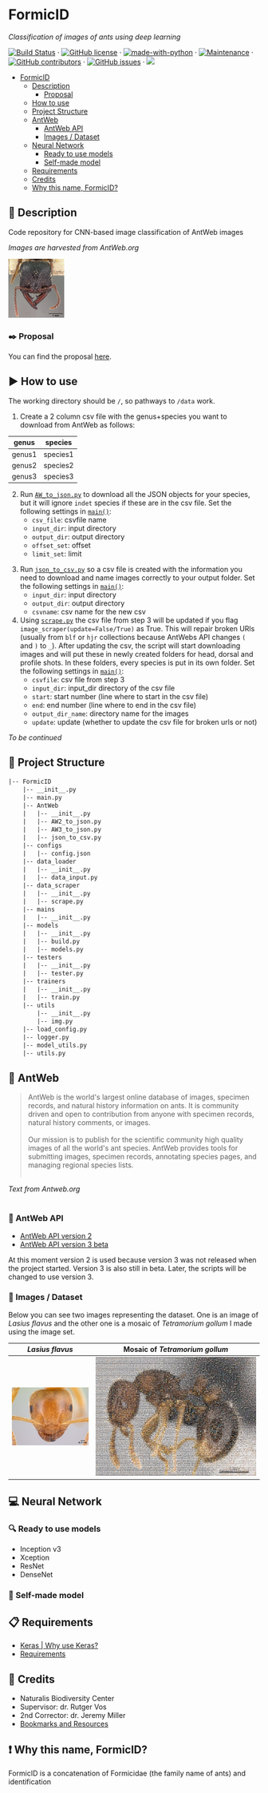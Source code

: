 # FormicID
_Classification of images of ants using deep learning_

[![Build Status](https://travis-ci.com/naturalis/FormicID.svg?token=1cLc3spsoyrFkzth95Ho&branch=master)](https://travis-ci.com/naturalis/FormicID) · [![GitHub license](https://img.shields.io/badge/license-MIT-blue.svg)](https://github.com/naturalis/FormicID/blob/master/LICENSE) · [![made-with-python](https://img.shields.io/badge/Made%20with-Python-1f425f.svg)](https://www.python.org/) · [![Maintenance](https://img.shields.io/badge/Maintained%3F-yes-green.svg)](<https://GitHub.com/naturalis/FormicID/graphs/commit-activity>) · [![GitHub contributors](https://img.shields.io/github/contributors/naturalis/FormicID.svg)](https://GitHub.com/naturalis/FormicID/graphs/contributors/) · [![GitHub issues](https://img.shields.io/github/issues/naturalis/FormicID.svg)](https://GitHub.com/naturalis/FormicID/issues/) · [![](https://img.shields.io/github/issues-closed-raw/naturalis/FormicID.svg)](https://github.com/naturalis/FormicID/issues?q=is%3Aissue+is%3Aclosed)

<!-- TOC depthFrom:1 depthTo:6 withLinks:1 updateOnSave:1 orderedList:0 -->

- [FormicID](#formicid)
	- [Description](#pencil-description)
		- [Proposal](#blacknib-proposal)
	- [How to use](#arrowforward-how-to-use)
	- [Project Structure](#bookmark-project-structure)
	- [AntWeb](#ant-antweb)
		- [AntWeb API](#satellite-antweb-api)
		- [Images / Dataset](#openfilefolder-images-dataset)
	- [Neural Network](#computer-neural-network)
		- [Ready to use models](#mag-ready-to-use-models)
		- [Self-made model](#triangularruler-self-made-model)
	- [Requirements](#clipboard-requirements)
	- [Credits](#scroll-credits)
	- [Why this name, FormicID?](#exclamation-why-this-name-formicid)

<!-- /TOC -->

## :pencil: Description
Code repository for CNN-based image classification of AntWeb images

_Images are harvested from AntWeb.org_
<br>

![](https://github.com/naturalis/FormicID/blob/master/img/25images.gif?raw=true)

### :black_nib: Proposal
You can find the proposal [here](https://github.com/naturalis/FormicID-proposal).

## :arrow_forward: How to use
The working directory should be `/`, so pathways to `/data` work.
1. Create a 2 column csv file with the genus+species you want to download from AntWeb as follows:


| genus  | species  |
|--------|----------|
| genus1 | species1 |
| genus2 | species2 |
| genus3 | species3 |

2. Run [`AW_to_json.py`](formicID/AntWeb/AW2_to_json.py) to download all the JSON objects for your species, but it will ignore `indet` species if these are in the csv file. Set the following settings in [`main()`](https://github.com/naturalis/FormicID/blob/bfda5a4f03bf5b6b9e663c5f5a57b1554cedd8f1/formicID/AntWeb/AW2_to_json.py#L159):
    * `csv_file`: csvfile name
    * `input_dir`: input directory
    * `output_dir`: output directory
    * `offset_set`: offset
    * `limit_set`: limit
<!-- _(If you want all species, skip step 1 and run [`AW_to_json.py`](formicID/AntWeb/AW_to_json.py) without specifying a `genus` and `species`)_  -->
3. Run [`json_to_csv.py`](formicID/AntWeb/json_to_csv.py) so a csv file is created with the information you need to download and name images correctly to your output folder. Set the following settings in [`main()`](https://github.com/naturalis/FormicID/blob/bfda5a4f03bf5b6b9e663c5f5a57b1554cedd8f1/formicID/AntWeb/json_to_csv.py#L115):
    * `input_dir`: input directory
    * `output_dir`: output directory
    * `csvname`: csv name for the new csv
4. Using [`scrape.py`](formicID/data_scraper/scrape.py) the csv file from step 3 will be updated if you flag `image_scraper(update=False/True)` as True. This will repair broken URls (usually from `blf` or `hjr` collections because AntWebs API changes `(` and `)` to `_`). After updating the csv, the script will start downloading images and will put these in newly created folders for head, dorsal and profile shots. In these folders, every species is put in its own folder. Set the following settings in [`main()`](https://github.com/naturalis/FormicID/blob/bfda5a4f03bf5b6b9e663c5f5a57b1554cedd8f1/formicID/data_scraper/scrape.py#L207):
    * `csvfile`: csv file from step 3
    * `input_dir`: input_dir directory of the csv file
    * `start`: start number (line where to start in the csv file)
    * `end`: end number (line where to end in the csv file)
    * `output_dir_name`: directory name for the images
    * `update`: update (whether to update the csv file for broken urls or not)

_To be continued_

## :bookmark: Project Structure
```
|-- FormicID
    |-- __init__.py
    |-- main.py
    |-- AntWeb
    |   |-- __init__.py
    |   |-- AW2_to_json.py
    |   |-- AW3_to_json.py    
    |   |-- json_to_csv.py
    |-- configs
    |   |-- config.json
    |-- data_loader
    |   |-- __init__.py
    |   |-- data_input.py
    |-- data_scraper
    |   |-- __init__.py
    |   |-- scrape.py
    |-- mains
    |   |-- __init__.py
    |-- models
    |   |-- __init__.py
    |   |-- build.py
    |   |-- models.py
    |-- testers
    |   |-- __init__.py
    |   |-- tester.py
    |-- trainers
    |   |-- __init__.py
    |   |-- train.py
    |-- utils
        |-- __init__.py
        |-- img.py
	|-- load_config.py
	|-- logger.py
	|-- model_utils.py
	|-- utils.py
```

## :ant: AntWeb
> AntWeb is the world's largest online database of images, specimen records, and natural history information on ants. It is community driven and open to contribution from anyone with specimen records, natural history comments, or images.<br><br>
Our mission is to publish for the scientific community high quality images of all the world's ant species. AntWeb provides tools for submitting images, specimen records, annotating species pages, and managing regional species lists.<br><br>

_Text from Antweb.org_<br><br>

### :satellite: AntWeb API
- [AntWeb API version 2](https://www.antweb.org/api/v2/)
- [AntWeb API version 3 beta](https://www.antweb.org/documentation/api/apiV3.jsp)

At this moment version 2 is used because version 3 was not released when the project started. Version 3 is also still in beta. Later, the scripts will be changed to use version 3.

### :open_file_folder: Images / Dataset
Below you can see two images representing the dataset. One is an image of _Lasius flavus_ and the other one is a mosaic of _Tetramorium gollum_ I made using the image set.


_Lasius flavus_                      | Mosaic of _Tetramorium gollum_
|----------------------------------|----------------------------------|
|![](https://github.com/naturalis/FormicID/blob/master/img/lasiusflavus.jpg?raw=true)                                 | ![](https://github.com/naturalis/FormicID/blob/master/img/mosaic.jpg?raw=true)|

## :computer: Neural Network
### :mag: Ready to use models
- Inception v3
- Xception
- ResNet
- DenseNet

### :triangular_ruler: Self-made model
<text placeholder>

## :clipboard: Requirements
* [Keras | Why use Keras?](https://keras.io/why-use-keras/)
* [Requirements](requirements.txt)

## :scroll: Credits
- Naturalis Biodiversity Center
- Supervisor: dr. Rutger Vos
- 2nd Corrector: dr. Jeremy Miller
- [Bookmarks and Resources](docs/Bookmarks-and-resources.md)

## :exclamation: Why this name, FormicID?
FormicID is a concatenation of Formicidae (the family name of ants) and identification
